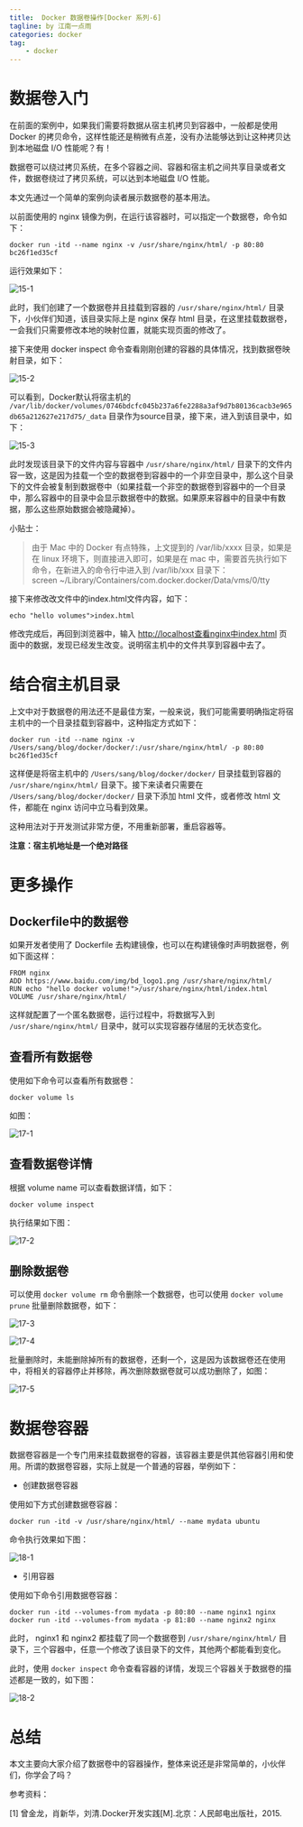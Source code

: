 ```yaml
---
title:  Docker 数据卷操作[Docker 系列-6]
tagline: by 江南一点雨
categories: docker
tag: 
    - docker
---
```


# 数据卷入门

在前面的案例中，如果我们需要将数据从宿主机拷贝到容器中，一般都是使用 Docker 的拷贝命令，这样性能还是稍微有点差，没有办法能够达到让这种拷贝达到本地磁盘 I/O 性能呢？有！

<!--more-->

数据卷可以绕过拷贝系统，在多个容器之间、容器和宿主机之间共享目录或者文件，数据卷绕过了拷贝系统，可以达到本地磁盘 I/O 性能。  

本文先通过一个简单的案例向读者展示数据卷的基本用法。

以前面使用的 nginx 镜像为例，在运行该容器时，可以指定一个数据卷，命令如下：

```
docker run -itd --name nginx -v /usr/share/nginx/html/ -p 80:80 bc26f1ed35cf
```

运行效果如下：  

![15-1](/assets/images/2019/java/image_javaboy/0530/15-1.png)  

此时，我们创建了一个数据卷并且挂载到容器的 `/usr/share/nginx/html/` 目录下，小伙伴们知道，该目录实际上是 nginx 保存 html 目录，在这里挂载数据卷，一会我们只需要修改本地的映射位置，就能实现页面的修改了。  

接下来使用 docker inspect 命令查看刚刚创建的容器的具体情况，找到数据卷映射目录，如下：  

![15-2](/assets/images/2019/java/image_javaboy/0530/15-2.png)  

可以看到，Docker默认将宿主机的 `/var/lib/docker/volumes/0746bdcfc045b237a6fe2288a3af9d7b80136cacb3e965db65a212627e217d75/_data` 目录作为source目录，接下来，进入到该目录中，如下：  

![15-3](/assets/images/2019/java/image_javaboy/0530/15-3.png)

此时发现该目录下的文件内容与容器中 `/usr/share/nginx/html/` 目录下的文件内容一致，这是因为挂载一个空的数据卷到容器中的一个非空目录中，那么这个目录下的文件会被复制到数据卷中（如果挂载一个非空的数据卷到容器中的一个目录中，那么容器中的目录中会显示数据卷中的数据。如果原来容器中的目录中有数据，那么这些原始数据会被隐藏掉）。  

小贴士：

> 由于 Mac 中的 Docker 有点特殊，上文提到的 /var/lib/xxxx 目录，如果是在 linux 环境下，则直接进入即可，如果是在 mac 中，需要首先执行如下命令，在新进入的命令行中进入到 /var/lib/xxx 目录下：  
> screen ~/Library/Containers/com.docker.docker/Data/vms/0/tty  


接下来修改改文件中的index.html文件内容，如下：  

```
echo "hello volumes">index.html
```
 
修改完成后，再回到浏览器中，输入 http://localhost查看nginx中index.html 页面中的数据，发现已经发生改变。说明宿主机中的文件共享到容器中去了。

# 结合宿主机目录

上文中对于数据卷的用法还不是最佳方案，一般来说，我们可能需要明确指定将宿主机中的一个目录挂载到容器中，这种指定方式如下：  

```
docker run -itd --name nginx -v /Users/sang/blog/docker/docker/:/usr/share/nginx/html/ -p 80:80 bc26f1ed35cf
```  
这样便是将宿主机中的 `/Users/sang/blog/docker/docker/` 目录挂载到容器的 `/usr/share/nginx/html/` 目录下。接下来读者只需要在 `/Users/sang/blog/docker/docker/` 目录下添加 html 文件，或者修改 html 文件，都能在 nginx 访问中立马看到效果。  

这种用法对于开发测试非常方便，不用重新部署，重启容器等。 

**注意：宿主机地址是一个绝对路径**

# 更多操作

## Dockerfile中的数据卷

如果开发者使用了 Dockerfile 去构建镜像，也可以在构建镜像时声明数据卷，例如下面这样：  

```
FROM nginx
ADD https://www.baidu.com/img/bd_logo1.png /usr/share/nginx/html/
RUN echo "hello docker volume!">/usr/share/nginx/html/index.html
VOLUME /usr/share/nginx/html/
``` 

这样就配置了一个匿名数据卷，运行过程中，将数据写入到 `/usr/share/nginx/html/` 目录中，就可以实现容器存储层的无状态变化。  

## 查看所有数据卷

使用如下命令可以查看所有数据卷：  

```
docker volume ls
```  

如图：  

![17-1](/assets/images/2019/java/image_javaboy/0530/17-1.png)  

## 查看数据卷详情

根据 volume name 可以查看数据详情，如下：  

```
docker volume inspect 
```  

执行结果如下图：  

![17-2](/assets/images/2019/java/image_javaboy/0530/17-2.png)  

## 删除数据卷

可以使用 `docker volume rm` 命令删除一个数据卷，也可以使用 `docker volume prune` 批量删除数据卷，如下：  

![17-3](/assets/images/2019/java/image_javaboy/0530/17-3.png)  

![17-4](/assets/images/2019/java/image_javaboy/0530/17-4.png)  

批量删除时，未能删除掉所有的数据卷，还剩一个，这是因为该数据卷还在使用中，将相关的容器停止并移除，再次删除数据卷就可以成功删除了，如图：  

![17-5](/assets/images/2019/java/image_javaboy/0530/17-5.png)  


# 数据卷容器

数据卷容器是一个专门用来挂载数据卷的容器，该容器主要是供其他容器引用和使用。所谓的数据卷容器，实际上就是一个普通的容器，举例如下：  

- 创建数据卷容器

使用如下方式创建数据卷容器：  

```
docker run -itd -v /usr/share/nginx/html/ --name mydata ubuntu
```  

命令执行效果如下图：  

![18-1](/assets/images/2019/java/image_javaboy/0530/18-1.png)  

- 引用容器

使用如下命令引用数据卷容器：  

```
docker run -itd --volumes-from mydata -p 80:80 --name nginx1 nginx
docker run -itd --volumes-from mydata -p 81:80 --name nginx2 nginx
```  

此时， nginx1 和 nginx2 都挂载了同一个数据卷到 `/usr/share/nginx/html/` 目录下，三个容器中，任意一个修改了该目录下的文件，其他两个都能看到变化。  

此时，使用 `docker inspect` 命令查看容器的详情，发现三个容器关于数据卷的描述都是一致的，如下图：  

![18-2](/assets/images/2019/java/image_javaboy/0530/18-2.png)  

# 总结

本文主要向大家介绍了数据卷中的容器操作，整体来说还是非常简单的，小伙伴们，你学会了吗？

参考资料：

[1] 曾金龙，肖新华，刘清.Docker开发实践[M].北京：人民邮电出版社，2015.
